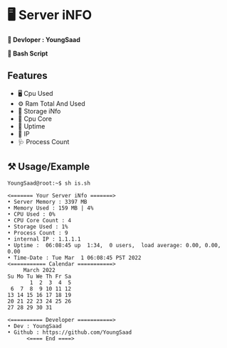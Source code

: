 
# 🖥 Server iNFO

**🧨 Devloper : YoungSaad**

**🍨 Bash Script**

## Features

- 🖥 Cpu Used
- ⚙️ Ram Total And Used
- 🔋 Storage iNfo
- 🧰 Cpu Core
- 🔧 Uptime
- 🔮 IP
- 🩺 Process Count
## ⚒ Usage/Example

```
YoungSaad@root:~$ sh is.sh

<======= Your Server iNfo =======>
• Server Memory : 3397 MB
• Memory Used : 159 MB | 4%
• CPU Used : 0%
• CPU Core Count : 4
• Storage Used : 1%
• Process Count : 9
• internal IP : 1.1.1.1
• Uptime :  06:08:45 up  1:34,  0 users,  load average: 0.00, 0.00, 0.00
• Time-Date : Tue Mar  1 06:08:45 PST 2022
<=========== Calendar ===========>
     March 2022
Su Mo Tu We Th Fr Sa
       1  2  3  4  5
 6  7  8  9 10 11 12
13 14 15 16 17 18 19
20 21 22 23 24 25 26
27 28 29 30 31

<========== Developer ===========>
• Dev : YoungSaad
• Github : https://github.com/YoungSaad
      <==== End ====>

```
